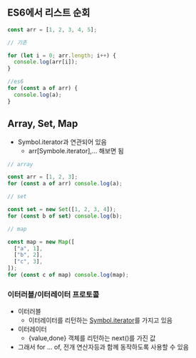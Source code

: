 ## ES6에서 리스트 순회

```javascript
const arr = [1, 2, 3, 4, 5];

// 기존

for (let i = 0; arr.length; i++) {
  console.log(arr[i]);
}

//es6
for (const a of arr) {
  console.log(a);
}
```

## Array, Set, Map

- Symbol.iterator과 연관되어 있음
  - arr[Symbole.iterator],... 해보면 됨

```javascript
// array

const arr = [1, 2, 3];
for (const a of arr) console.log(a);

// set

const set = new Set([1, 2, 3, 4]);
for (const b of set) console.log(b);

// map

const map = new Map([
  ["a", 1],
  ["b", 2],
  ["c", 3],
]);
for (const c of map) console.log(map);
```

### 이터러블/이터레이터 프로토콜

- 이터러블
  - 이터레이터를 리턴하는 [Symbol.iterator]()를 가지고 있음
- 이터레이터
  - {value,done} 객체를 리턴하는 next()를 가진 값
- 그래서 for ... of, 전개 연산자등과 함께 동작하도록 사용할 수 있음
